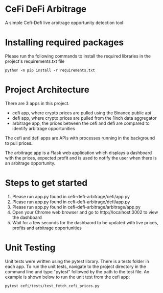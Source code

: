 # CeFi DeFi Arbitrage
A simple Cefi-Defi live arbitrage 
opportunity detection tool

# Installing required packages
Please run the following commands to install the required libraries in the project's requirements.txt file
```
python -m pip install -r requirements.txt
```

# Project Architecture
There are 3 apps in this project. 
- cefi app, where crypto prices are pulled using the Binance public api
- defi app, where crypto prices are pulled from the 1inch data aggregator
- arbitrage app, the prices between the cefi and defi are compared to identify arbitrage opportunities

The cefi and defi apps are APIs with processes running in the background to pull prices. 

The arbitrage app is a Flask web application which displays a dashboard with the prices, expected profit and is 
used to notify the user when there is an arbitrage opportunity.

# Steps to get started
1. Please run app.py found in cefi-defi-arbitrage/cefi/app.py
2. Please run app.py found in cefi-defi-arbitrage/defi/app.py
3. Please run app.py found in cefi-defi-arbitrage/arbitrage/app.py
4. Open your Chrome web browser and go to http://localhost:3002 to view the dashboard
5. Wait for a few seconds for the dashbaord to be updated with live prices, profits and arbitrage opportunities

# Unit Testing
Unit tests were written using the pytest library. There is a tests folder in each app. To run the unit tests, navigate to the project directory in 
the command line and type "pytest" followed by the path to the test file. An example is shown below to run the 
unit test from the cefi app: 

```
pytest cefi/tests/test_fetch_cefi_prices.py
```
